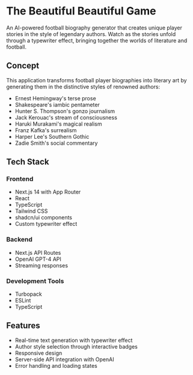# The Beautiful Beautiful Game

An AI-powered football biography generator that creates unique player stories in the style of legendary authors. Watch as the stories unfold through a typewriter effect, bringing together the worlds of literature and football.

## Concept

This application transforms football player biographies into literary art by generating them in the distinctive styles of renowned authors:
- Ernest Hemingway's terse prose
- Shakespeare's iambic pentameter
- Hunter S. Thompson's gonzo journalism
- Jack Kerouac's stream of consciousness
- Haruki Murakami's magical realism
- Franz Kafka's surrealism
- Harper Lee's Southern Gothic
- Zadie Smith's social commentary

## Tech Stack

### Frontend
- Next.js 14 with App Router
- React
- TypeScript
- Tailwind CSS
- shadcn/ui components
- Custom typewriter effect

### Backend
- Next.js API Routes
- OpenAI GPT-4 API
- Streaming responses

### Development Tools
- Turbopack
- ESLint
- TypeScript

## Features

- Real-time text generation with typewriter effect
- Author style selection through interactive badges
- Responsive design
- Server-side API integration with OpenAI
- Error handling and loading states
